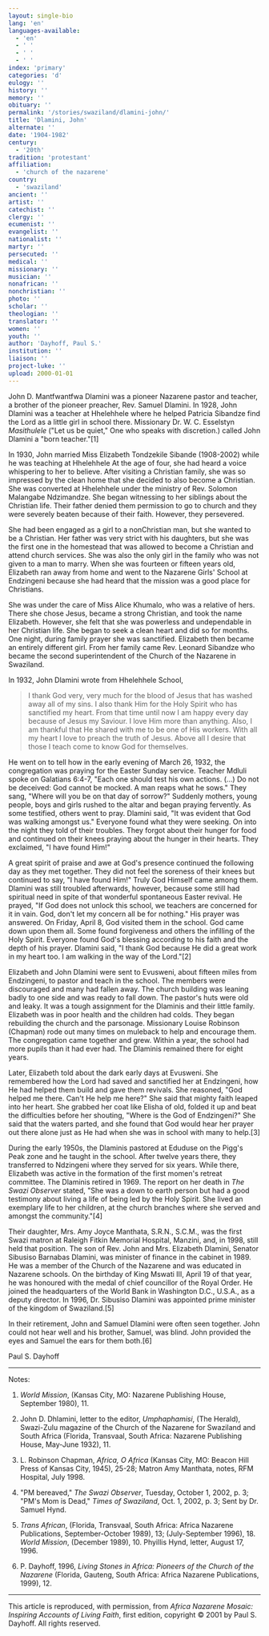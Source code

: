 ```yaml
---
layout: single-bio
lang: 'en'
languages-available:
  - 'en'
  - ' '
  - ' '
  - ' '
index: 'primary'
categories: 'd'
eulogy: ''
history: ''
memory: ''
obituary: ''
permalink: '/stories/swaziland/dlamini-john/'
title: 'Dlamini, John'
alternate: ''
date: '1904-1982'
century:
  - '20th'
tradition: 'protestant'
affiliation:
  - 'church of the nazarene'
country:
  - 'swaziland'
ancient: ''
artist: ''
catechist: ''
clergy: ''
ecumenist: ''
evangelist: ''
nationalist: ''
martyr: ''
persecuted: ''
medical: ''
missionary: ''
musician: ''
nonafrican: ''
nonchristian: ''
photo: ''
scholar: ''
theologian: ''
translator: ''
women: ''
youth: ''
author: 'Dayhoff, Paul S.'
institution: ''
liaison: ''
project-luke: ''
upload: 2000-01-01
---
```



John D. Mantfwantfwa Dlamini was a pioneer Nazarene pastor and teacher, a brother of the pioneer preacher, Rev. Samuel Dlamini.  In 1928, John Dlamini was a teacher at Hhelehhele where he helped Patricia Sibandze find the Lord as a little girl in school there.  Missionary Dr. W. C. Esselstyn *Masithulele* ("Let us be quiet," One who speaks with discretion.) called John Dlamini a "born teacher."[1]

In 1930, John married Miss Elizabeth Tondzekile Sibande (1908-2002) while he was teaching at Hhelehhele  At the age of four, she had heard a voice whispering to her to believe.   After visiting a Christian family, she was so impressed by the clean home that she decided to also become a Christian.  She was converted at Hhelehhele under the ministry of Rev. Solomon Malangabe Ndzimandze. She began witnessing to her siblings about the Christian life.  Their father denied them permission to go to church and they were severely beaten because of their faith.  However, they persevered.

She had been engaged as a girl to a nonChristian man, but she wanted to be a Christian.  Her father was very strict with his daughters, but she was the first one in the homestead that was allowed to become a Christian and attend church services.  She was also the only girl in the family who was not given to a man to marry.  When she was fourteen or fifteen years old, Elizabeth ran away from home and went to the Nazarene Girls' School at Endzingeni because she had heard that the mission was a good place for Christians.

She was under the care of Miss Alice Khumalo, who was a relative of hers. There she chose Jesus, became a strong Christian, and took the name Elizabeth. However,  she felt that she was powerless and undependable in her Christian life.  She began to seek a clean heart and did so for months.  One night, during family prayer she was sanctified.  Elizabeth then became an entirely different girl. From her family came Rev. Leonard Sibandze  who became the second superintendent of the Church of the Nazarene in Swaziland.

In 1932, John Dlamini wrote from Hhelehhele School,

> I thank God very, very much for the blood of Jesus that has washed away all of my sins.  I also thank Him for the Holy Spirit who has sanctified my heart.  From that time until now I am happy every day because of Jesus my Saviour.  I love Him more than anything.  Also, I am thankful that He shared with me to be one of His workers.  With all my heart I love to preach the truth of Jesus.  Above all I desire that those I teach come to know God for themselves.
> 

He went on to tell how in the early evening of March 26, 1932, the congregation was praying for the Easter Sunday service.  Teacher Mdluli spoke on Galatians 6:4-7, "Each one should test his own actions. (...) Do not be deceived: God cannot be mocked.   A man reaps what he sows."  They sang, "Where will you be on that day of sorrow?"  Suddenly mothers, young people, boys and girls rushed to the altar and began praying fervently.  As some testified, others went to pray.  Dlamini said, "It was evident that God was walking amongst us."  Everyone found what they were seeking.  On into the night they told of their troubles.  They forgot about their hunger for food and continued on their knees praying about the hunger in their hearts.  They exclaimed, "I have found Him!"

A great spirit of praise and awe at God's presence continued the following day as they met together.  They did not feel the soreness of their knees but continued to say, "I have found Him!" Truly God Himself came among them. Dlamini was still troubled afterwards, however, because some still had spiritual need in spite of that wonderful spontaneous Easter revival.  He prayed, "If God does not unlock this school, we teachers are concerned for it in vain.  God, don't let my concern all be for nothing."  His prayer was answered.  On Friday, April 8, God visited them in the school.  God came down upon them all. Some found forgiveness and others the infilling of the Holy Spirit.  Everyone found God's blessing according to his faith and the depth of his prayer.  Dlamini said, "I thank God because He did a great work in my heart too.  I am walking in the way of the Lord."[2]

Elizabeth and John Dlamini were sent to Evusweni, about fifteen miles from Endzingeni, to pastor and teach in the school.  The members were discouraged and many had fallen away.  The church building was leaning badly to one side and was ready to fall down.  The pastor's huts were old and leaky.  It was a tough assignment for the Dlaminis and their little family.  Elizabeth was in poor health and the children had colds.  They began rebuilding the church and the parsonage.  Missionary Louise Robinson (Chapman) rode out many times on muleback to help and encourage them.  The congregation came together and grew. Within a year, the school had more pupils than it had ever had.  The Dlaminis remained there for eight years.

Later, Elizabeth told about the dark early days at Evusweni.  She remembered how the Lord had saved and sanctified her at Endzingeni, how He had helped them build and gave them revivals.  She reasoned,  "God helped me there.  Can't He help me here?"  She said that mighty faith leaped into her heart.  She grabbed her coat like Elisha of old, folded it up and beat the difficulties before her shouting, "Where is the God of Endzingeni?"  She said that the waters parted, and she found that God would hear her prayer out there alone just as He had when she was in school with many to help.[3]

During the early 1950s, the Dlaminis pastored at Eduduse on the Pigg's Peak zone and he taught in the school.  After twelve years there, they transferred to Ndzingeni where they served for six years. While there, Elizabeth was active in the formation of the first momen's retreat committee. The Dlaminis retired in 1969.  The report on her death in *The Swazi Observer* stated, "She was a down to earth person but had a good testimony about living a life of being led by the Holy Spirit.  She lived an exemplary life to her children, at the church branches where she served and amongst the community."[4]

Their daughter, Mrs. Amy Joyce Manthata, S.R.N., S.C.M., was the first Swazi matron at Raleigh Fitkin Memorial Hospital, Manzini, and, in 1998, still held that position. The son of Rev. John and Mrs. Elizabeth Dlamini, Senator Sibusiso Barnabas Dlamini, was minister of finance in the cabinet in 1989.  He was a member of the Church of the Nazarene and was educated in Nazarene schools.  On the birthday of King Mswati III, April 19 of that year, he was honoured with the medal of chief councillor of the Royal Order.  He joined the headquarters of the World Bank in Washington D.C., U.S.A., as a deputy director.  In 1996, Dr. Sibusiso Dlamini was appointed prime minister of the kingdom of Swaziland.[5]

In their retirement, John and Samuel Dlamini were often seen together.  John could not hear well and his brother, Samuel, was blind.  John provided the eyes and Samuel the ears for them both.[6]

Paul S. Dayhoff

---

Notes:

1. *World Mission*, (Kansas City, MO: Nazarene Publishing House, September 1980), 11.

2. John D. Dhlamini, letter to the editor, *Umphaphamisi*, (The Herald), Swazi-Zulu magazine of the Church of the Nazarene for Swaziland and South Africa (Florida, Transvaal, South Africa: Nazarene Publishing House, May-June 1932), 11.

3. L. Robinson Chapman, *Africa, O Africa* (Kansas City, MO: Beacon Hill Press of Kansas City, 1945), 25-28;  Matron Amy Manthata, notes, RFM Hospital, July 1998.

4. "PM bereaved," *The Swazi Observer*, Tuesday, October 1, 2002, p. 3;  "PM's Mom is Dead," *Times of Swaziland*, Oct. 1, 2002, p. 3; Sent by Dr. Samuel Hynd.

5. *Trans African*, (Florida, Transvaal, South Africa: Africa Nazarene Publications, September-October 1989), 13;  (July-September 1996), 18.  *World Mission*, (December 1989), 10.  Phyillis Hynd, letter, August 17, 1996.

6. P. Dayhoff, 1996, *Living Stones in Africa: Pioneers of the Church of the Nazarene* (Florida, Gauteng, South Africa: Africa Nazarene Publications, 1999), 12.

---

This article is reproduced, with permission, from *Africa Nazarene Mosaic: Inspiring Accounts of Living Faith*, first edition, copyright &copy; 2001 by Paul S. Dayhoff.  All rights reserved.